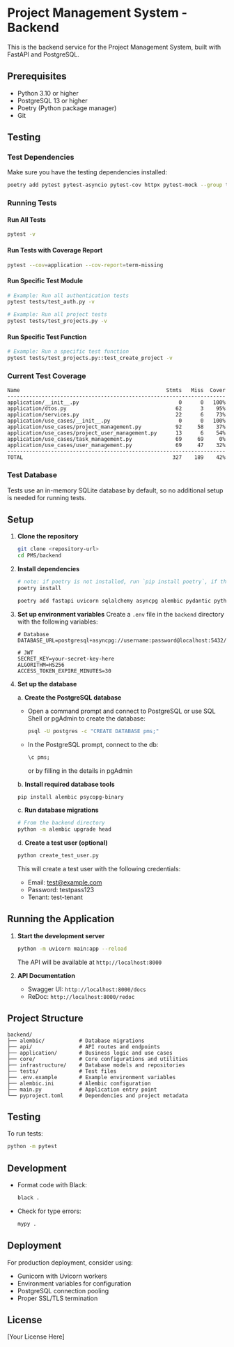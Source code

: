 # Project Management System - Backend

This is the backend service for the Project Management System, built with FastAPI and PostgreSQL.

## Prerequisites

- Python 3.10 or higher
- PostgreSQL 13 or higher
- Poetry (Python package manager)
- Git

## Testing

### Test Dependencies
Make sure you have the testing dependencies installed:
```bash
poetry add pytest pytest-asyncio pytest-cov httpx pytest-mock --group test
```

### Running Tests

#### Run All Tests
```bash
pytest -v
```

#### Run Tests with Coverage Report
```bash
pytest --cov=application --cov-report=term-missing
```

#### Run Specific Test Module
```bash
# Example: Run all authentication tests
pytest tests/test_auth.py -v

# Example: Run all project tests
pytest tests/test_projects.py -v
```

#### Run Specific Test Function
```bash
# Example: Run a specific test function
pytest tests/test_projects.py::test_create_project -v
```

### Current Test Coverage

```
Name                                               Stmts   Miss  Cover
----------------------------------------------------------------------
application/__init__.py                                0      0   100%
application/dtos.py                                   62      3    95%
application/services.py                               22      6    73%
application/use_cases/__init__.py                      0      0   100%
application/use_cases/project_management.py           92     58    37%
application/use_cases/project_user_management.py      13      6    54%
application/use_cases/task_management.py              69     69     0%
application/use_cases/user_management.py              69     47    32%
----------------------------------------------------------------------
TOTAL                                                327    189    42%
```

### Test Database
Tests use an in-memory SQLite database by default, so no additional setup is needed for running tests.

## Setup

1. **Clone the repository**
   ```bash
   git clone <repository-url>
   cd PMS/backend
   ```

2. **Install dependencies**
   ```bash
   # note: if poetry is not installed, run `pip install poetry`, if the problem presists and the term 'poetry' is not recognized,add python -m before poetry
   poetry install

   poetry add fastapi uvicorn sqlalchemy asyncpg alembic pydantic python-jose passlib python-dotenv pydantic-settings pydantic[email] psycopg-binary python-multipart bcrypt
   ```

3. **Set up environment variables**
   Create a `.env` file in the `backend` directory with the following variables:
   ```env
   # Database
   DATABASE_URL=postgresql+asyncpg://username:password@localhost:5432/pms_db
   
   # JWT
   SECRET_KEY=your-secret-key-here
   ALGORITHM=HS256
   ACCESS_TOKEN_EXPIRE_MINUTES=30
   ```

4. **Set up the database**

   a. **Create the PostgreSQL database**
   - Open a command prompt and connect to PostgreSQL or use SQL Shell or pgAdmin to create the database:
     ```bash
     psql -U postgres -c "CREATE DATABASE pms;"
     ```
   - In the PostgreSQL prompt, connect to the db:
     ```sql
     \c pms;
     ```
     or by filling in the details in pgAdmin

   b. **Install required database tools**
   ```bash
   pip install alembic psycopg-binary
   ```

   c. **Run database migrations**
   ```bash
   # From the backend directory
   python -m alembic upgrade head
   ```

   d. **Create a test user (optional)**
   ```bash
   python create_test_user.py
   ```
   This will create a test user with the following credentials:
   - Email: test@example.com
   - Password: testpass123
   - Tenant: test-tenant

## Running the Application

1. **Start the development server**
   ```bash
   python -m uvicorn main:app --reload
   ```
   The API will be available at `http://localhost:8000`

2. **API Documentation**
   - Swagger UI: `http://localhost:8000/docs`
   - ReDoc: `http://localhost:8000/redoc`

## Project Structure

```
backend/
├── alembic/           # Database migrations
├── api/               # API routes and endpoints
├── application/       # Business logic and use cases
├── core/              # Core configurations and utilities
├── infrastructure/    # Database models and repositories
├── tests/             # Test files
├── .env.example       # Example environment variables
├── alembic.ini        # Alembic configuration
├── main.py            # Application entry point
└── pyproject.toml     # Dependencies and project metadata
```

## Testing

To run tests:

```bash
python -m pytest
```

## Development

- Format code with Black:
  ```bash
  black .
  ```

- Check for type errors:
  ```bash
  mypy .
  ```

## Deployment

For production deployment, consider using:
- Gunicorn with Uvicorn workers
- Environment variables for configuration
- PostgreSQL connection pooling
- Proper SSL/TLS termination

## License

[Your License Here]
